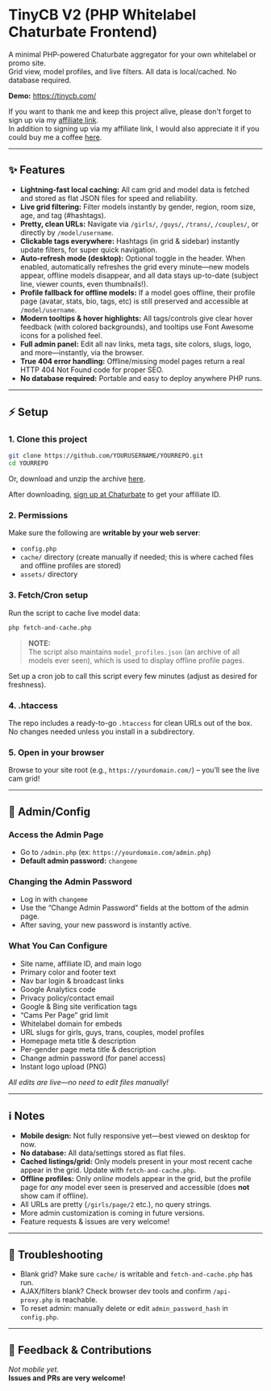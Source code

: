# TinyCB V2 (PHP Whitelabel Chaturbate Frontend)

A minimal PHP-powered Chaturbate aggregator for your own whitelabel or promo site.  
Grid view, model profiles, and live filters. All data is local/cached. No database required.

**Demo:** https://tinycb.com/

If you want to thank me and keep this project alive, please don't forget to sign up via my [affiliate link](https://chaturbate.com/in/?tour=9O7D&campaign=2DLMP&track=default).  
In addition to signing up via my affiliate link, I would also appreciate it if you could buy me a coffee [here](https://coff.ee/tinycb).

---

## ✨ Features

- **Lightning-fast local caching:** All cam grid and model data is fetched and stored as flat JSON files for speed and reliability.
- **Live grid filtering:** Filter models instantly by gender, region, room size, age, and tag (#hashtags).
- **Pretty, clean URLs:** Navigate via `/girls/`, `/guys/`, `/trans/`, `/couples/`, or directly by `/model/username`.
- **Clickable tags everywhere:** Hashtags (in grid & sidebar) instantly update filters, for super quick navigation.
- **Auto-refresh mode (desktop):** Optional toggle in the header. When enabled, automatically refreshes the grid every minute—new models appear, offline models disappear, and all data stays up-to-date (subject line, viewer counts, even thumbnails!).
- **Profile fallback for offline models:** If a model goes offline, their profile page (avatar, stats, bio, tags, etc) is still preserved and accessible at `/model/username`.
- **Modern tooltips & hover highlights:** All tags/controls give clear hover feedback (with colored backgrounds), and tooltips use Font Awesome icons for a polished feel.
- **Full admin panel:** Edit all nav links, meta tags, site colors, slugs, logo, and more—instantly, via the browser.
- **True 404 error handling:** Offline/missing model pages return a real HTTP 404 Not Found code for proper SEO.
- **No database required:** Portable and easy to deploy anywhere PHP runs.

---

## ⚡️ Setup

### 1. **Clone this project**
```bash
git clone https://github.com/YOURUSERNAME/YOURREPO.git
cd YOURREPO
```
Or, download and unzip the archive [here](https://github.com/Kudocams/TinyCB/archive/master.zip).

After downloading, [sign up at Chaturbate](https://chaturbate.com/in/?track=default&tour=9O7D&campaign=2DLMP) to get your affiliate ID.

### 2. **Permissions**
Make sure the following are **writable by your web server**:
- `config.php`
- `cache/` directory (create manually if needed; this is where cached files and offline profiles are stored)
- `assets/` directory

### 3. **Fetch/Cron setup**
Run the script to cache live model data:
```bash
php fetch-and-cache.php
```

> **NOTE:**  
> The script also maintains `model_profiles.json` (an archive of all models ever seen), which is used to display offline profile pages.

Set up a cron job to call this script every few minutes (adjust as desired for freshness).

### 4. **.htaccess**
The repo includes a ready-to-go `.htaccess` for clean URLs out of the box.  
No changes needed unless you install in a subdirectory.

### 5. **Open in your browser**  
Browse to your site root (e.g., `https://yourdomain.com/`) – you’ll see the live cam grid!

---

## 🔑 Admin/Config

### **Access the Admin Page**
- Go to `/admin.php` (ex: `https://yourdomain.com/admin.php`)
- **Default admin password:** `changeme`

### **Changing the Admin Password**
- Log in with `changeme`
- Use the “Change Admin Password” fields at the bottom of the admin page.
- After saving, your new password is instantly active.

### **What You Can Configure**

- Site name, affiliate ID, and main logo
- Primary color and footer text
- Nav bar login & broadcast links
- Google Analytics code
- Privacy policy/contact email
- Google & Bing site verification tags
- “Cams Per Page” grid limit
- Whitelabel domain for embeds
- URL slugs for girls, guys, trans, couples, model profiles
- Homepage meta title & description
- Per-gender page meta title & description
- Change admin password (for panel access)
- Instant logo upload (PNG)

_All edits are live—no need to edit files manually!_

---

## ℹ️ Notes

- **Mobile design:** Not fully responsive yet—best viewed on desktop for now.
- **No database:** All data/settings stored as flat files.
- **Cached listings/grid:** Only models present in your most recent cache appear in the grid. Update with `fetch-and-cache.php`.
- **Offline profiles:** Only *online* models appear in the grid, but the profile page for *any* model ever seen is preserved and accessible (does **not** show cam if offline).
- All URLs are pretty (`/girls/page/2` etc.), no query strings.
- More admin customization is coming in future versions.
- Feature requests & issues are very welcome!

---

## 🤔 Troubleshooting

- Blank grid? Make sure `cache/` is writable and `fetch-and-cache.php` has run.
- AJAX/filters blank? Check browser dev tools and confirm `/api-proxy.php` is reachable.
- To reset admin: manually delete or edit `admin_password_hash` in `config.php`.

---

## 💬 Feedback & Contributions

_Not mobile yet._  
**Issues and PRs are very welcome!**
